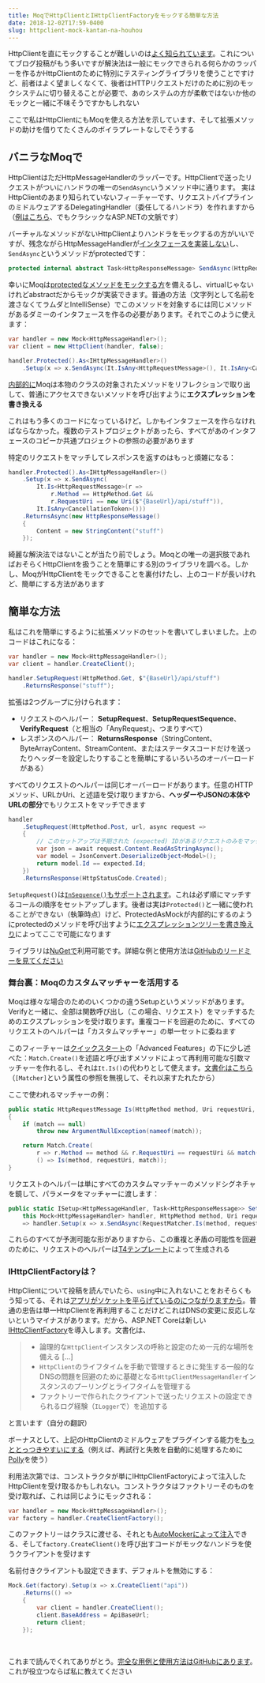 ```yaml
---
title: MoqでHttpClientとIHttpClientFactoryをモックする簡単な方法
date: 2018-12-02T17:59-0400
slug: httpclient-mock-kantan-na-houhou
---
```


HttpClientを直にモックすることが難しいのは[よく知られています](https://github.com/dotnet/corefx/issues/1624)。これについてブログ投稿がもう多いですが解決法は一般にモックできられる何らかのラッパーを作るかHttpClientのために特別にテスティングライブラリを使うことですけど、前者はよく望ましくなくて、後者はHTTPリクエストだけのために別のモックシステムに切り替えることが必要で、あのシステムの方が柔軟ではないか他のモックと一緒に不味そうですかもしれない

ここで私はHttpClientにもMoqを使える方法を示しています、そして拡張メソッドの助けを借りてたくさんのボイラプレートなしでそうする

<!-- end -->

## バニラなMoqで

HttpClientはただHttpMessageHandlerのラッパーです。HttpClientで送ったリクエストがついにハンドラの唯一の`SendAsync`いうメソッド中に通ります。 実はHttpClientのあまり知られていないフィーチャーです、リクエストパイプラインのミドルウェアするDelegatingHandler（委任してるハンドラ）を作れますから（[例はこちら](https://docs.microsoft.com/ja-jp/aspnet/web-api/overview/advanced/http-message-handlers)、でもクラシックなASP.NETの文脈です）

バーチャルなメソッドがないHttpClientよりハンドラをモックするの方がいいですが、残念ながらHttpMessageHandlerが[インタフェースを実装しない](https://source.dot.net/#System.Net.Http/System/Net/Http/HttpMessageHandler.cs)し、`SendAsync`というメソッドがprotectedです：

```csharp
protected internal abstract Task<HttpResponseMessage> SendAsync(HttpRequestMessage request, CancellationToken cancellationToken);
```

幸いにMoqは[protectedなメソッドをモックする方](https://github.com/Moq/moq4/wiki/Quickstart#miscellaneous)を備えるし、virtualじゃないけれどabstractだからモックが実装できます。普通の方法（文字列として名前を渡さなくてラムダとIntelliSense）でこのメソッドを対象するには同じメソッドがあるダミーのインタフェースを作るの必要があります。それでこのように使えます：

```csharp
var handler = new Mock<HttpMessageHandler>();
var client = new HttpClient(handler, false);

handler.Protected().As<IHttpMessageHandler>()
    .Setup(x => x.SendAsync(It.IsAny<HttpRequestMessage>(), It.IsAny<CancellationToken>()));
```

[内部的に](https://github.com/moq/moq4/blob/v4.10.0/src/Moq/Protected/ProtectedAsMock.cs#L184)Moqは本物のクラスの対象されたメソッドをリフレクションで取り出して、普通にアクセスできないメソッドを呼び出すように**エクスプレッションを書き換える**

これはもう多くのコードになっているけど。しかもインタフェースを作らなければならなかった。複数のテストプロジェクトがあったら、すべてがあのインタフェースのコピーか共通プロジェクトの参照の必要があります

特定のリクエストをマッチしてレスポンスを返すのはもっと煩雑になる：

```csharp
handler.Protected().As<IHttpMessageHandler>()
    .Setup(x => x.SendAsync(
        It.Is<HttpRequestMessage>(r =>
            r.Method == HttpMethod.Get &&
            r.RequestUri == new Uri($"{BaseUrl}/api/stuff")),
        It.IsAny<CancellationToken>()))
    .ReturnsAsync(new HttpResponseMessage()
    {
        Content = new StringContent("stuff")
    });
```

綺麗な解決法ではないことが当たり前でしょう。Moqとの唯一の選択肢であればおそらくHttpClientを扱うことを簡単にする別のライブラリを調べる。しかし、MoqがHttpClientをモックできることを裏付けたし、上のコードが長いけれど、簡単にする方法があります

## 簡単な方法

私はこれを簡単にするように拡張メソッドのセットを書いてしまいました。上のコードはこれになる：

```csharp
var handler = new Mock<HttpMessageHandler>();
var client = handler.CreateClient();

handler.SetupRequest(HttpMethod.Get, $"{BaseUrl}/api/stuff")
    .ReturnsResponse("stuff");
```

拡張は2つグループに分けられます：

- リクエストのヘルパー： **SetupRequest**、**SetupRequestSequence**、**VerifyRequest**（と相当の「AnyRequest」、つまりすべて）
- レスポンスのヘルパー： **ReturnsResponse**（StringContent、ByteArrayContent、StreamContent、またはステータスコードだけを送ったりヘッダーを設定したりすることを簡単にするいろいろのオーバーロードがある）

すべてのリクエストのヘルパーは同じオーバーロードがあります。任意のHTTPメソッド、URLかUri、と述語を受け取りますから、**ヘッダーやJSONの本体やURLの部分**でもリクエストをマッチできます

```csharp
handler
    .SetupRequest(HttpMethod.Post, url, async request =>
    {
        // このセットアップは予期された (expected) IDがあるリクエストのみをマッチする
        var json = await request.Content.ReadAsStringAsync();
        var model = JsonConvert.DeserializeObject<Model>();
        return model.Id == expected.Id;
    })
    .ReturnsResponse(HttpStatusCode.Created);
```

`SetupRequest()`は[`InSequence()`もサポートされます](https://github.com/maxkagamine/Moq.Contrib.HttpClient/blob/master/test/Moq.Contrib.HttpClient.Test/SequenceExtensionsTests.cs)。これは必ず順にマッチするコールの順序をセットアップします。後者は実は`Protected()`と一緒に使われることができない（執筆時点）けど、ProtectedAsMockが内部的にするのようにprotectedのメソッドを呼び出すように[エクスプレッションツリーを書き換えり](https://github.com/maxkagamine/Moq.Contrib.HttpClient/blob/master/src/Moq.Contrib.HttpClient/MockHttpMessageHandlerExtensions.cs#L96-L148)によってここで可能になります

ライブラリは[NuGetで](https://www.nuget.org/packages/Moq.Contrib.HttpClient/)利用可能です。詳細な例と使用方法は[GitHubのリードミーを見てください](https://github.com/maxkagamine/Moq.Contrib.HttpClient/blob/master/README.ja.md)

### 舞台裏：Moqのカスタムマッチャーを活用する

Moqは様々な場合のためのいくつかの違うSetupというメソッドがあります。Verifyと一緒に、全部は関数呼び出し（この場合、リクエスト）をマッチするためのエクスプレッションを受け取ります。重複コードを回避のために、すべてのリクエストのヘルパーは「カスタムマッチャー」の単一セットに委ねます

このフィーチャーは[クイックスタート](https://github.com/Moq/moq4/wiki/Quickstart#advanced-features)の「Advanced Features」の下に少し述べた：`Match.Create()`を述語と呼び出すメソッドによって再利用可能な引数マッチャーを作れるし、それは`It.Is()`の代わりとして使えます。[文書化はこちら](http://www.nudoq.org/#!/Packages/Moq/Moq/Match\(T\))（`[Matcher]`という属性の参照を無視して、それ以来すたれたから）

ここで使われるマッチャーの例：

```csharp
public static HttpRequestMessage Is(HttpMethod method, Uri requestUri, Predicate<HttpRequestMessage> match)
{
    if (match == null)
        throw new ArgumentNullException(nameof(match));

    return Match.Create(
        r => r.Method == method && r.RequestUri == requestUri && match(r),
        () => Is(method, requestUri, match));
}
```

リクエストのヘルパーは単にすべてのカスタムマッチャーのメソッドシグネチャを鏡して、パラメータをマッチャーに渡します：

```csharp
public static ISetup<HttpMessageHandler, Task<HttpResponseMessage>> SetupRequest(
    this Mock<HttpMessageHandler> handler, HttpMethod method, Uri requestUri, Predicate<HttpRequestMessage> match)
    => handler.Setup(x => x.SendAsync(RequestMatcher.Is(method, requestUri, match), It.IsAny<CancellationToken>()));
```

これらのすべてが予測可能な形がありますから、この重複と矛盾の可能性を回避のために、リクエストのヘルパーは[T4テンプレート](https://docs.microsoft.com/ja-jp/visualstudio/modeling/code-generation-and-t4-text-templates)によって生成される

### IHttpClientFactoryは？

HttpClientについて投稿を読んでいたら、`using`中に入れないことをおそらくもう知ってる、それは[アプリがソケットを平らげているのにつながりますから](https://aspnetmonsters.com/2016/08/2016-08-27-httpclientwrong/)。普通の忠告は単一HttpClientを再利用することだけどこれはDNSの変更に反応しないというマイナスがあります。だから、ASP.NET Coreは新しい[IHttpClientFactory](https://docs.microsoft.com/ja-jp/aspnet/core/fundamentals/http-requests)を導入します。文書化は、

> - 論理的な`HttpClient`インスタンスの呼称と設定のため一元的な場所を備える \[...]
> - `HttpClient`のライフタイムを手動で管理するときに発生する一般的なDNSの問題を回避のために基礎となる`HttpClientMessageHandler`インスタンスのプーリングとライフタイムを管理する
> - ファクトリーで作られたクライアントで送ったリクエストの設定できられるログ経験（`ILogger`で）を追加する

と言います（自分の翻訳）

ボーナスとして、上記のHttpClientのミドルウェアをプラグインする能力を[もっととっつきやすいにする](https://docs.microsoft.com/ja-jp/aspnet/core/fundamentals/http-requests#outgoing-request-middleware)（例えば、再試行と失敗を自動的に処理するために[Polly](https://github.com/App-vNext/Polly#polly)を使う）

利用法次第では、コンストラクタが単にIHttpClientFactoryによって注入したHttpClientを受け取るかもしれない。コンストラクタはファクトリーそのものを受け取れば、これは同じようにモックされる：

```csharp
var handler = new Mock<HttpMessageHandler>();
var factory = handler.CreateClientFactory();
```

このファクトリーはクラスに渡せる、それとも[AutoMockerによって注入](https://github.com/moq/Moq.AutoMocker)できる、そして`factory.CreateClient()`を呼び出すコードがモックなハンドラを使うクライアントを受けます

名前付きクライアントも設定できます、デフォルトを無効にする：

```csharp
Mock.Get(factory).Setup(x => x.CreateClient("api"))
    .Returns(() =>
    {
        var client = handler.CreateClient();
        client.BaseAddress = ApiBaseUrl;
        return client;
    });
```

&nbsp;

これまで読んでくれてありがとう。[完全な用例と使用方法はGitHubにあります](https://github.com/maxkagamine/Moq.Contrib.HttpClient/blob/master/README.ja.md)。これが役立つならば私に教えてください
